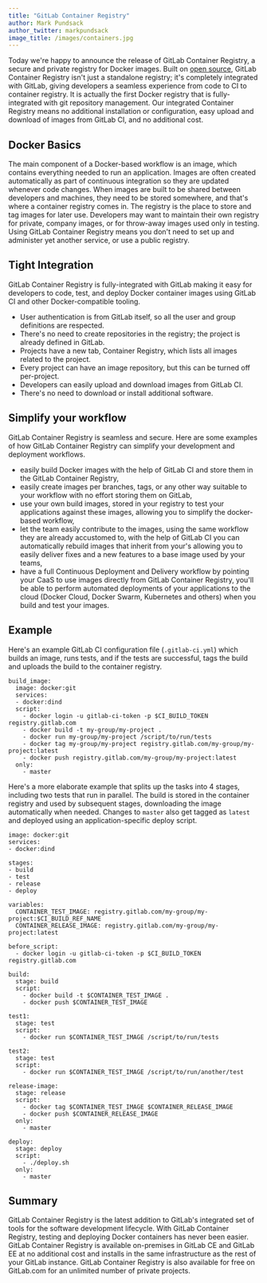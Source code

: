 ```yaml
---
title: "GitLab Container Registry"
author: Mark Pundsack
author_twitter: markpundsack
image_title: /images/containers.jpg
---
```


Today we're happy to announce the release of GitLab Container Registry,
a secure and private registry for Docker images.
Built on [open source](https://github.com/docker/distribution),
GitLab Container Registry isn't just a standalone registry;
it's completely integrated with GitLab, giving developers a seamless experience from code to CI to container registry.
It is actually the first Docker registry that is fully-integrated with git repository management. Our integrated
Container Registry means no additional installation or configuration, easy upload and download of images from
GitLab CI, and no additional cost.

<!-- more -->

## Docker Basics

The main component of a Docker-based workflow is an image, which contains everything needed to run an application.
Images are often created automatically as part of continuous integration so they are updated whenever code changes.
When images are built to be shared between developers and machines, they need to be stored somewhere, and that's
where a container registry comes in. The registry is the place to store and tag images for later use. Developers
may want to maintain their own registry for private, company images, or for throw-away images used only in testing.
Using GitLab Container Registry means you don't need to set up and administer yet another service, or use a public registry.

## Tight Integration

GitLab Container Registry is fully-integrated with GitLab making it easy for developers to code, test,
and deploy Docker container images using GitLab CI and other Docker-compatible tooling.

- User authentication is from GitLab itself, so all the user and group definitions are respected.
- There's no need to create repositories in the registry; the project is already defined in GitLab.
- Projects have a new tab, Container Registry, which lists all images related to the project.
- Every project can have an image repository, but this can be turned off per-project.
- Developers can easily upload and download images from GitLab CI.
- There's no need to download or install additional software.

## Simplify your workflow

GitLab Container Registry is seamless and secure. Here are some examples of how GitLab
Container Registry can simplify your development and deployment workflows.

- easily build Docker images with the help of GitLab CI and store them in the GitLab Container Registry,
- easily create images per branches, tags, or any other way suitable to your workflow with no effort storing them on GitLab,
- use your own build images, stored in your registry to test your applications against these images, allowing you to simplify the docker-based workflow,
- let the team easily contribute to the images, using the same workflow they are already accustomed to, with the help of GitLab CI you can automatically rebuild images that inherit from your's allowing you to easily deliver fixes and a new features to a base image used by your teams,
- have a full Continuous Deployment and Delivery workflow by pointing your CaaS to use images directly from GitLab Container Registry, you'll be able to perform automated deployments of your applications to the cloud (Docker Cloud, Docker Swarm, Kubernetes and others) when you build and test your images.

## Example

Here's an example GitLab CI configuration file (`.gitlab-ci.yml`) which builds an image, runs tests, and if the tests are successful, tags the build and uploads the build to the container registry.

```
build_image:
  image: docker:git
  services:
  - docker:dind
  script:
    - docker login -u gitlab-ci-token -p $CI_BUILD_TOKEN registry.gitlab.com
    - docker build -t my-group/my-project .
    - docker run my-group/my-project /script/to/run/tests
    - docker tag my-group/my-project registry.gitlab.com/my-group/my-project:latest
    - docker push registry.gitlab.com/my-group/my-project:latest
  only:
    - master
```

Here's a more elaborate example that splits up the tasks into 4 stages, including two tests that run in parallel. The build is stored in the container registry and used by subsequent stages, downloading the image automatically when needed. Changes to `master` also get tagged as `latest` and deployed using an application-specific deploy script.

```
image: docker:git
services:
- docker:dind

stages:
- build
- test
- release
- deploy

variables:
  CONTAINER_TEST_IMAGE: registry.gitlab.com/my-group/my-project:$CI_BUILD_REF_NAME
  CONTAINER_RELEASE_IMAGE: registry.gitlab.com/my-group/my-project:latest

before_script:
  - docker login -u gitlab-ci-token -p $CI_BUILD_TOKEN registry.gitlab.com

build:
  stage: build
  script:
    - docker build -t $CONTAINER_TEST_IMAGE .
    - docker push $CONTAINER_TEST_IMAGE

test1:
  stage: test
  script:
    - docker run $CONTAINER_TEST_IMAGE /script/to/run/tests

test2:
  stage: test
  script:
    - docker run $CONTAINER_TEST_IMAGE /script/to/run/another/test

release-image:
  stage: release
  script:
    - docker tag $CONTAINER_TEST_IMAGE $CONTAINER_RELEASE_IMAGE
    - docker push $CONTAINER_RELEASE_IMAGE
  only:
    - master

deploy:
  stage: deploy
  script:
    - ./deploy.sh
  only:
    - master
```

## Summary

GitLab Container Registry is the latest addition to GitLab's integrated set of tools for the software development lifecycle.
With GitLab Container Registry, testing and deploying Docker containers has never been easier.
GitLab Container Registry is available on-premises in GitLab CE and GitLab EE at no additional cost
and installs in the same infrastructure as the rest of your GitLab instance. GitLab Container Registry
is also available for free on GitLab.com for an unlimited number of private projects.

